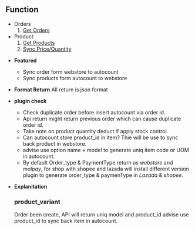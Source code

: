 **Function**
----
- Orders
  1. [Get Orders](/order/sync_order.md)
- Product
  1. [Get Products](/product/product.md)
  2. [Sync Price/Quantity](product/quantity/md)

* **Featured**

  * Sync order form webstore to autocount
  * Sync products form autocount to webstore

* **Format Return**
All return is json format

* **plugin check**
  - Check duplicate order before insert autocount via order id.
  - Api return might return previous order which can cause duplicate order id.
  - Take note on product quantity deduct if apply stock control.
  - Can autocount store product_id in item? Thie will be use to sync back product in webstore.
  - advise use option name + model to generate uniq item code  or UOM in autocount.
  - By default Order_type & PaymentType return as *webstore* and *molpay*, for shop with shopee and lazada will install different version plugin to generate order_type & paymenType in *Lazada* & *shopee*.


* **Explanitation**
  ### product_variant

  Order been create, API will return uniq model and product_id advise use product_id to sync back item in autocount.
 

